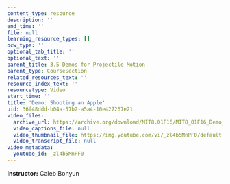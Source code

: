 ```yaml
---
content_type: resource
description: ''
end_time: ''
file: null
learning_resource_types: []
ocw_type: ''
optional_tab_title: ''
optional_text: ''
parent_title: 3.5 Demos for Projectile Motion
parent_type: CourseSection
related_resources_text: ''
resource_index_text: ''
resourcetype: Video
start_time: ''
title: 'Demo: Shooting an Apple'
uid: 36f48ddd-b04a-57b2-a5a4-10e427267e21
video_files:
  archive_url: https://archive.org/download/MIT8.01F16/MIT8_01F16_Demo_01_360p.mp4
  video_captions_file: null
  video_thumbnail_file: https://img.youtube.com/vi/_zl4b5MnPF0/default.jpg
  video_transcript_file: null
video_metadata:
  youtube_id: _zl4b5MnPF0
---
```


**Instructor:** Caleb Bonyun

